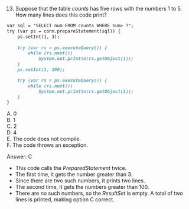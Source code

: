 13. Suppose that the table *counts* has five rows with the numbers 1 to 5. How many lines does this code print?


```markdown
var sql = "SELECT num FROM counts WHERE num> ?";
try (var ps = conn.prepareStatement(sql)) {
    ps.setInt(1, 3);
    
    try (var rs = ps.executeQuery()) {
        while (rs.next())
            System.out.println(rs.getObject(1));
    }
    ps.setInt(1, 100);

    try (var rs = ps.executeQuery()) {
        while (rs.next())
            System.out.println(rs.getObject(1));
    }
}
```

A. 0 <br>
B. 1 <br>
C. 2    <br>
D. 4    <br>
E. The code does not compile. <br>
F. The code throws an exception. <br>


Answer: C

- This code calls the *PreparedStatement* twice.
- The first time, it gets the number greater than 3.
- Since there are two such numbers, it prints two lines.
- The second time, it gets the numbers greater than 100.
- There are no such numbers, so the *ResultSet* is empty. A total of two lines is printed, making option C correct.

